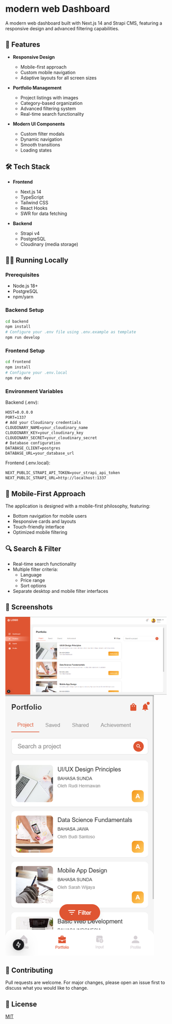 # modern web Dashboard

A modern web dashboard built with Next.js 14 and Strapi CMS, featuring a responsive design and advanced filtering capabilities.

## 🚀 Features

- **Responsive Design**
  - Mobile-first approach
  - Custom mobile navigation
  - Adaptive layouts for all screen sizes

- **Portfolio Management**
  - Project listings with images
  - Category-based organization
  - Advanced filtering system
  - Real-time search functionality

- **Modern UI Components**
  - Custom filter modals
  - Dynamic navigation
  - Smooth transitions
  - Loading states

## 🛠 Tech Stack

- **Frontend**
  - Next.js 14
  - TypeScript
  - Tailwind CSS
  - React Hooks
  - SWR for data fetching

- **Backend**
  - Strapi v4
  - PostgreSQL
  - Cloudinary (media storage)

## 🏃‍♂️ Running Locally

### Prerequisites
- Node.js 18+
- PostgreSQL
- npm/yarn

### Backend Setup
```bash
cd backend
npm install
# Configure your .env file using .env.example as template
npm run develop
```

### Frontend Setup
```bash
cd frontend
npm install
# Configure your .env.local
npm run dev
```

### Environment Variables

Backend (.env):
```env
HOST=0.0.0.0
PORT=1337
# Add your Cloudinary credentials
CLOUDINARY_NAME=your_cloudinary_name
CLOUDINARY_KEY=your_cloudinary_key
CLOUDINARY_SECRET=your_cloudinary_secret
# Database configuration
DATABASE_CLIENT=postgres
DATABASE_URL=your_database_url
```

Frontend (.env.local):
```env
NEXT_PUBLIC_STRAPI_API_TOKEN=your_strapi_api_token
NEXT_PUBLIC_STRAPI_URL=http://localhost:1337
```

## 📱 Mobile-First Approach

The application is designed with a mobile-first philosophy, featuring:
- Bottom navigation for mobile users
- Responsive cards and layouts
- Touch-friendly interface
- Optimized mobile filtering

## 🔍 Search & Filter

- Real-time search functionality
- Multiple filter criteria:
  - Language
  - Price range
  - Sort options
- Separate desktop and mobile filter interfaces

## 📸 Screenshots

![Screenshot 1](./frontend/public/ss1.png)
![Screenshot 2](./frontend/public/ss2.png)

## 🤝 Contributing

Pull requests are welcome. For major changes, please open an issue first to discuss what you would like to change.

## 📝 License

[MIT](https://choosealicense.com/licenses/mit/) 